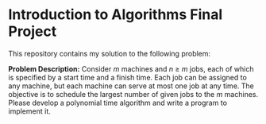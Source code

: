 # Introduction to Algorithms Final Project
This repository contains my solution to the following problem:

**Problem Description:** Consider *m* machines and *n* ≥ *m* jobs, each of which is specified by a start time and a finish time. Each job can be assigned to any machine, but each machine can serve at most one job at any time. The objective is to schedule the largest number of given jobs to the *m* machines. Please develop a polynomial time algorithm and write a program to implement it.
